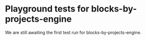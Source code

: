 # Playground tests for blocks-by-projects-engine
We are still awaiting the first test run for blocks-by-projects-engine.
